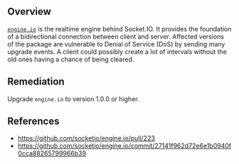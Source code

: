 ## Overview
[`engine.io`](https://www.npmjs.com/package/engine.io) is the realtime engine behind Socket.IO. It provides the foundation of a bidirectional connection between client and server.
Affected versions of the package are vulnerable to Denial of Service (DoS) by sending many upgrade events.
A client could possibly create a lot of intervals without the old ones having a chance of being cleared.

## Remediation
Upgrade `engine.io` to version 1.0.0 or higher.

## References
- https://github.com/socketio/engine.io/pull/223
- https://github.com/socketio/engine.io/commit/27141f962d72e6e1b0940f0cca88265799966b39
